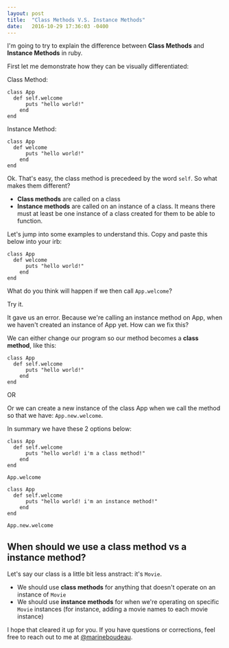 ```yaml
---
layout: post
title:  "Class Methods V.S. Instance Methods"
date:   2016-10-29 17:36:03 -0400
---
```



I'm going to try to explain the difference between **Class Methods** and **Instance Methods** in ruby. 

First let me demonstrate how they can be visually differentiated: 

Class Method:

```
class App
  def self.welcome
	  puts "hello world!"
	end
end
```

Instance Method:

```
class App
  def welcome
	  puts "hello world!"
	end
end
```

Ok. That's easy, the class method is precedeed by the word `self`. So what makes them different? 

* **Class methods** are called on a class
* **Instance methods** are called on an instance of a class. It means there must at least be one instance of a class created for them to be able to function. 

Let's jump into some examples to understand this. Copy and paste this below into your irb: 

```
class App
  def welcome
	  puts "hello world!"
	end
end
```

What do you think will happen if we then call `App.welcome`?

Try it. 

It gave us an error. Because we're calling an instance method on App, when we haven't created an instance of App yet. How can we fix this? 

We can either change our program so our method becomes a **class method**, like this:

```
class App
  def self.welcome
	  puts "hello world!"
	end
end
```

OR 

Or we can create a new instance of the class App when we call the method so that we have: `App.new.welcome`. 

In summary we have these 2 options below:

```
class App
  def self.welcome
	  puts "hello world! i'm a class method!"
	end
end

App.welcome
```

```
class App
  def self.welcome
	  puts "hello world! i'm an instance method!"
	end
end

App.new.welcome
```


## When should we use a class method vs a instance method?
Let's say our class is a little bit less anstract: it's `Movie`.

* We should use **class methods** for anything that doesn't operate on an instance of `Movie`
* We should use **instance methods** for when we're operating on specific `Movie` instances (for instance, adding a movie names to each movie instance)

I hope that cleared it up for you. If you have questions or corrections, feel free to reach out to me at [@marineboudeau](http://twitter.com/marineboudeau). 




